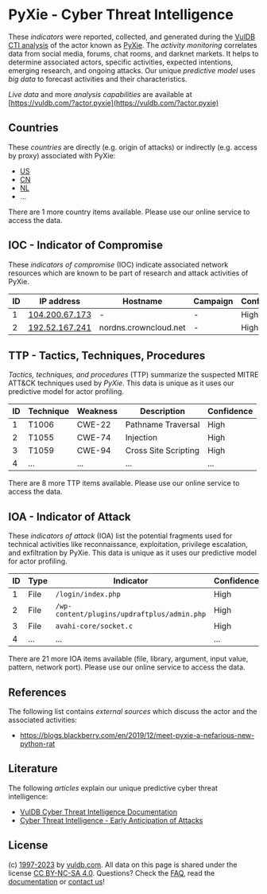 # PyXie - Cyber Threat Intelligence

These _indicators_ were reported, collected, and generated during the [VulDB CTI analysis](https://vuldb.com/?kb.cti) of the actor known as [PyXie](https://vuldb.com/?actor.pyxie). The _activity monitoring_ correlates data from social media, forums, chat rooms, and darknet markets. It helps to determine associated actors, specific activities, expected intentions, emerging research, and ongoing attacks. Our unique _predictive model_ uses _big data_ to forecast activities and their characteristics.

_Live data_ and more _analysis capabilities_ are available at [https://vuldb.com/?actor.pyxie](https://vuldb.com/?actor.pyxie)

## Countries

These _countries_ are directly (e.g. origin of attacks) or indirectly (e.g. access by proxy) associated with PyXie:

* [US](https://vuldb.com/?country.us)
* [CN](https://vuldb.com/?country.cn)
* [NL](https://vuldb.com/?country.nl)
* ...

There are 1 more country items available. Please use our online service to access the data.

## IOC - Indicator of Compromise

These _indicators of compromise_ (IOC) indicate associated network resources which are known to be part of research and attack activities of PyXie.

ID | IP address | Hostname | Campaign | Confidence
-- | ---------- | -------- | -------- | ----------
1 | [104.200.67.173](https://vuldb.com/?ip.104.200.67.173) | - | - | High
2 | [192.52.167.241](https://vuldb.com/?ip.192.52.167.241) | nordns.crowncloud.net | - | High

## TTP - Tactics, Techniques, Procedures

_Tactics, techniques, and procedures_ (TTP) summarize the suspected MITRE ATT&CK techniques used by _PyXie_. This data is unique as it uses our predictive model for actor profiling.

ID | Technique | Weakness | Description | Confidence
-- | --------- | -------- | ----------- | ----------
1 | T1006 | CWE-22 | Pathname Traversal | High
2 | T1055 | CWE-74 | Injection | High
3 | T1059 | CWE-94 | Cross Site Scripting | High
4 | ... | ... | ... | ...

There are 8 more TTP items available. Please use our online service to access the data.

## IOA - Indicator of Attack

These _indicators of attack_ (IOA) list the potential fragments used for technical activities like reconnaissance, exploitation, privilege escalation, and exfiltration by PyXie. This data is unique as it uses our predictive model for actor profiling.

ID | Type | Indicator | Confidence
-- | ---- | --------- | ----------
1 | File | `/login/index.php` | High
2 | File | `/wp-content/plugins/updraftplus/admin.php` | High
3 | File | `avahi-core/socket.c` | High
4 | ... | ... | ...

There are 21 more IOA items available (file, library, argument, input value, pattern, network port). Please use our online service to access the data.

## References

The following list contains _external sources_ which discuss the actor and the associated activities:

* https://blogs.blackberry.com/en/2019/12/meet-pyxie-a-nefarious-new-python-rat

## Literature

The following _articles_ explain our unique predictive cyber threat intelligence:

* [VulDB Cyber Threat Intelligence Documentation](https://vuldb.com/?kb.cti)
* [Cyber Threat Intelligence - Early Anticipation of Attacks](https://www.scip.ch/en/?labs.20201022)

## License

(c) [1997-2023](https://vuldb.com/?kb.changelog) by [vuldb.com](https://vuldb.com/?kb.about). All data on this page is shared under the license [CC BY-NC-SA 4.0](https://creativecommons.org/licenses/by-nc-sa/4.0/). Questions? Check the [FAQ](https://vuldb.com/?kb.faq), read the [documentation](https://vuldb.com/?kb) or [contact us](https://vuldb.com/?contact)!
